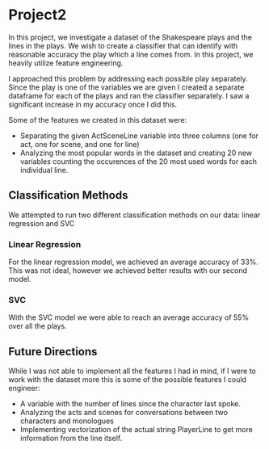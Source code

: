 # Project2

In this project, we investigate a dataset of the Shakespeare plays and the lines in the plays. We wish to create a classifier that can identify with reasonable accuracy the play which a line comes from. In this project, we heavily utilize feature engineering.

I approached this problem by addressing each possible play separately. Since the play is one of the variables we are given I created a separate dataframe for each of the plays and ran the classifier separately. I saw a significant increase in my accuracy once I did this. 

Some of the features we created in this dataset were:
* Separating the given ActSceneLine variable into three columns (one for act, one for scene, and one for line)
* Analyzing the most popular words in the dataset and creating 20 new variables counting the occurences of the 20 most used words for each individual line.

## Classification Methods
We attempted to run two different classification methods on our data: linear regression and SVC

### Linear Regression
For the linear regression model, we achieved an average accuracy of 33%. This was not ideal, however we achieved better results with our second model.

### SVC

With the SVC model we were able to reach an average accuracy of 55% over all the plays. 

## Future Directions

While I was not able to implement all the features I had in mind, if I were to work with the dataset more this is some of the possible features I could engineer:
* A variable with the number of lines since the character last spoke.
* Analyzing the acts and scenes for conversations between two characters and monologues
* Implementing vectorization of the actual string PlayerLine to get more information from the line itself. 
